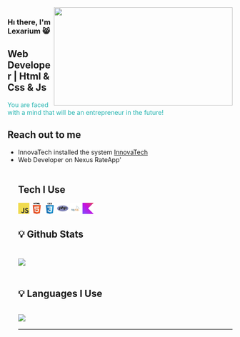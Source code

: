 <img src="https://media.giphy.com/media/L1R1tvI9svkIWwpVYr/giphy.gif" align="right" width="400" height="220">

### Hı there, I'm Lexarium :smile_cat:

## Web Developer | Html & Css & Js

<font color="#23ab42b">You are faced with a mind that will be an entrepreneur in the future! </font>

## Reach out to me

<ul>
<li>InnovaTech installed the system <a href="https://www.instagram.com/innovatech.ent/">InnovaTech</a>
<li>Web Developer on Nexus RateApp'



[youtube]:https://www.youtube.com/channel/UCqELiWvvnwxRjdaFW_FnTig
[instagram]:https://www.instagram.com/tuna.akgn/
[discord]:https://discord.gg/QUr9wBqg

<br/>
<br/>

## Tech I Use


<img src="https://raw.githubusercontent.com/github/explore/80688e429a7d4ef2fca1e82350fe8e3517d3494d/topics/javascript/javascript.png" width="25" height="25">
<img src="https://raw.githubusercontent.com/github/explore/80688e429a7d4ef2fca1e82350fe8e3517d3494d/topics/html/html.png" width="25" height="25">
<img src="https://raw.githubusercontent.com/github/explore/80688e429a7d4ef2fca1e82350fe8e3517d3494d/topics/css/css.png" width="25" height="25">
<img src="https://raw.githubusercontent.com/github/explore/80688e429a7d4ef2fca1e82350fe8e3517d3494d/topics/php/php.png" width="25" height="25">
<img src="https://raw.githubusercontent.com/github/explore/80688e429a7d4ef2fca1e82350fe8e3517d3494d/topics/mysql/mysql.png" width="25" height="25">
<img src="https://raw.githubusercontent.com/github/explore/80688e429a7d4ef2fca1e82350fe8e3517d3494d/topics/kotlin/kotlin.png" width="25" height="25">

<br>


## <summary>:bulb: Github Stats</summary> <br>
<img src="https://github-readme-stats.vercel.app/api?username=lexarium&theme=radical"> 
<br> <br>

## :bulb: Languages I Use 
<br>

<img src="https://github-readme-stats.vercel.app/api/top-langs/?username=lexarium&layout=compact&theme=radical">

--------------------------




